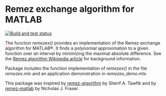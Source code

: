 # Remez exchange algorithm for MATLAB

<!-- 
[![View on File Exchange](https://www.mathworks.com/matlabcentral/images/matlab-file-exchange.svg)](https://de.mathworks.com/matlabcentral/fileexchange/???)
-->
[![Build and test status](https://github.com/gedre/remezex/actions/workflows/run_demo_in_matlab.yml/badge.svg)](https://github.com/gedre/remezex/actions/workflows/run_demo_in_matlab.yml)

The function *remezex()* provides an implementation of the Remez exchange algorithm for MATLAB&reg;. It finds a
polynomial approximation to a given function over an interval by minimizing the maximal absolute difference. See the
[Remez algorithm Wikipedia article](https://en.wikipedia.org/wiki/Remez_algorithm) for background information.

Package includes the function implementation of *remezex()* in the file *remezex.mlx* and an application demonstration in *remezex_demo.mlx*.

This package was inspired by [remez-algorithm](https://de.mathworks.com/matlabcentral/fileexchange/8094-remez-algorithm)
by Sherif A. Tawfik and by [remez-matlab](https://github.com/nickfraser/remez-matlab) by Nicholas J. Fraser.